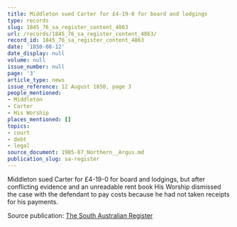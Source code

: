 ```yaml
---
title: Middleton sued Carter for £4-19-0 for board and lodgings
type: records
slug: 1845_76_sa_register_content_4863
url: /records/1845_76_sa_register_content_4863/
record_id: 1845_76_sa_register_content_4863
date: '1850-08-12'
date_display: null
volume: null
issue_number: null
page: '3'
article_type: news
issue_reference: 12 August 1850, page 3
people_mentioned:
- Middleton
- Carter
- His Worship
places_mentioned: []
topics:
- court
- debt
- legal
source_document: 1985-87_Northern__Argus.md
publication_slug: sa-register
---
```


Middleton sued Carter for £4-19-0 for board and lodgings, but after conflicting evidence and an unreadable rent book His Worship dismissed the case with the defendant to pay costs because he had not taken receipts for his payments.

Source publication: [The South Australian Register](/publications/sa-register/)

